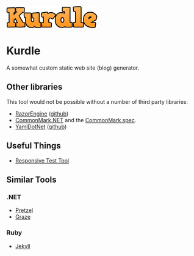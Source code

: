 ![](logo.png)

# Kurdle #

A somewhat custom static web site (blog) generator.

## Other libraries ##

This tool would not be possible without a number of third party libraries:

- [RazorEngine](https://antaris.github.io/RazorEngine/) ([github](https://github.com/Antaris/RazorEngine))
- [CommonMark.NET](https://github.com/Knagis/CommonMark.NET/) and the [CommonMark spec](http://commonmark.org/).
- [YamlDotNet](http://aaubry.net/pages/yamldotnet.html)  ([github](https://github.com/aaubry/YamlDotNet))


## Useful Things ##

- [Responsive Test Tool](http://mattkersley.com/responsive/)

## Similar Tools ##

### .NET ###

- [Pretzel](https://github.com/Code52/pretzel)
- [Graze](https://github.com/mikoskinen/graze)

### Ruby ###

- [Jekyll](https://github.com/jekyll/jekyll)
